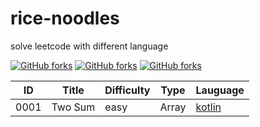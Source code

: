 # rice-noodles

solve leetcode with different language 

[![GitHub forks](https://img.shields.io/github/forks/yunshuipiao/SWBlog.svg)](https://github.com/yunshuipiao/SWBlog)
[![GitHub forks](https://img.shields.io/github/stars/yunshuipiao/SWBlog.svg)](https://github.com/yunshuipiao/SWBlog)
[![GitHub forks](https://img.shields.io/github/license/yunshuipiao/SWBlog.svg)](https://github.com/yunshuipiao/SWBlog)

ID | Title | Difficulty| Type | Lauguage 
---- | --- | --- | ---| ---|
0001 | Two Sum | easy | Array | [kotlin](https://github.com/yunshuipiao/rice-noodles/tree/master/kotlin/src/_0001)

